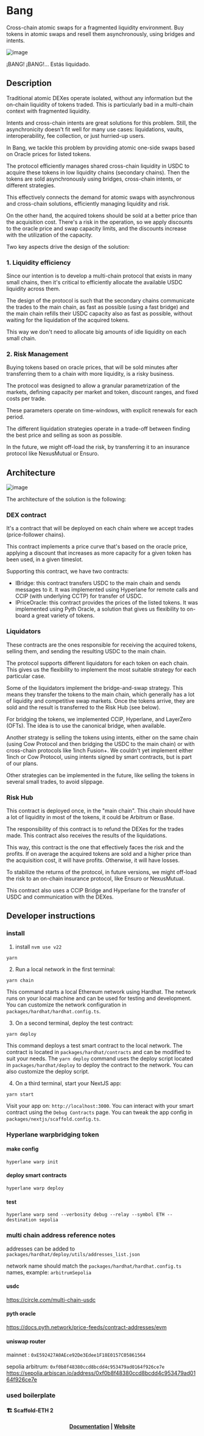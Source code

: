 # Bang

Cross-chain atomic swaps for a fragmented liquidity environment. Buy tokens in atomic swaps and resell them asynchronously, using bridges and intents.

![image](https://github.com/user-attachments/assets/347d6985-0208-4ee6-9829-0f2c5170a10e)

¡BANG! ¡BANG!… Estás liquidado.

## Description

Traditional atomic DEXes operate isolated, without any information but the on-chain liquidity of tokens traded. This is particularly bad in a multi-chain context with fragmented liquidity.

Intents and cross-chain intents are great solutions for this problem. Still, the asynchronicity doesn't fit well for many use cases: liquidations, vaults, interoperability, fee collection, or just hurried-up users.

In Bang, we tackle this problem by providing atomic one-side swaps based on Oracle prices for listed tokens. 

The protocol efficiently manages shared cross-chain liquidity in USDC to acquire these tokens in low liquidity chains (secondary chains). Then the tokens are sold asynchronously using bridges, cross-chain intents, or different strategies. 

This effectively connects the demand for atomic swaps with asynchronous and cross-chain solutions, efficiently managing liquidity and risk.

On the other hand, the acquired tokens should be sold at a better price than the acquisition cost. There's a risk in the operation, so we apply discounts to the oracle price and swap capacity limits, and the discounts increase with the utilization of the capacity.

Two key aspects drive the design of the solution:

### 1. Liquidity efficiency

Since our intention is to develop a multi-chain protocol that exists in many small chains, then it's critical to efficiently allocate the available USDC liquidity across them. 

The design of the protocol is such that the secondary chains communicate the trades to the main chain, as fast as possible (using a fast bridge) and the main chain refills their USDC capacity also as fast as possible, without waiting for the liquidation of the acquired tokens.

This way we don't need to allocate big amounts of idle liquidity on each small chain. 

### 2. Risk Management

Buying tokens based on oracle prices, that will be sold minutes after transferring them to a chain with more liquidity, is a risky business. 

The protocol was designed to allow a granular parametrization of the markets, defining capacity per market and token, discount ranges, and fixed costs per trade.

These parameters operate on time-windows, with explicit renewals for each period.

The different liquidation strategies operate in a trade-off between finding the best price and selling as soon as possible. 

In the future, we might off-load the risk, by transferring it to an insurance protocol like NexusMutual or Ensuro.

## Architecture

![image](https://github.com/user-attachments/assets/ba0ac637-8876-4358-9da5-c63beb8d37cd)

The architecture of the solution is the following:

### DEX contract

It's a contract that will be deployed on each chain where we accept trades (price-follower chains).

This contract implements a price curve that's based on the oracle price, applying a discount that increases as more capacity for a given token has been used, in a given timeslot.

Supporting this contract, we have two contracts:
- IBridge: this contract transfers USDC to the main chain and sends messages to it. It was implemented using Hyperlane for remote calls and CCIP (with underlying CCTP) for transfer of USDC.
- IPriceOracle: this contract provides the prices of the listed tokens. It was implemented using Pyth Oracle, a solution that gives us flexibility to on-board a great variety of tokens.


### Liquidators

These contracts are the ones responsible for receiving the acquired tokens, selling them, and sending the resulting USDC to the main chain.

The protocol supports different liquidators for each token on each chain. This gives us the flexibility to implement the most suitable strategy for each particular case.

Some of the liquidators implement the bridge-and-swap strategy. This means they transfer the tokens to the main chain, which generally has a lot of liquidity and competitive swap markets. Once the tokens arrive, they are sold and the result is transferred to the Risk Hub (see below).

For bridging the tokens, we implemented CCIP, Hyperlane, and LayerZero (OFTs). The idea is to use the canonical bridge, when available.

Another strategy is selling the tokens using intents, either on the same chain (using Cow Protocol and then bridging the USDC to the main chain) or with cross-chain protocols like 1inch Fusion+. We couldn't yet implement either 1inch or Cow Protocol, using intents signed by smart contracts, but is part of our plans.

Other strategies can be implemented in the future, like selling the tokens in several small trades, to avoid slippage.

### Risk Hub

This contract is deployed once, in the "main chain". This chain should have a lot of liquidity in most of the tokens, it could be Arbitrum or Base.

The responsibility of this contract is to refund the DEXes for the trades made. This contract also receives the results of the liquidations. 

This way, this contract is the one that effectively faces the risk and the profits. If on average the acquired tokens are sold and a higher price than the acquisition cost, it will have profits. Otherwise, it will have losses. 

To stabilize the returns of the protocol, in future versions, we might off-load the risk to an on-chain insurance protocol, like Ensuro or NexusMutual.

This contract also uses a CCIP Bridge and Hyperlane for the transfer of USDC and communication with the DEXes.


## Developer instructions

### install
1. install
`nvm use v22`

`yarn`


2. Run a local network in the first terminal:

```
yarn chain
```

This command starts a local Ethereum network using Hardhat. The network runs on your local machine and can be used for testing and development. You can customize the network configuration in `packages/hardhat/hardhat.config.ts`.

3. On a second terminal, deploy the test contract:

```
yarn deploy
```

This command deploys a test smart contract to the local network. The contract is located in `packages/hardhat/contracts` and can be modified to suit your needs. The `yarn deploy` command uses the deploy script located in `packages/hardhat/deploy` to deploy the contract to the network. You can also customize the deploy script.

4. On a third terminal, start your NextJS app:

```
yarn start
```

Visit your app on: `http://localhost:3000`. You can interact with your smart contract using the `Debug Contracts` page. You can tweak the app config in `packages/nextjs/scaffold.config.ts`.

### Hyperlane warpbridging token

#### make config
`hyperlane warp init`

#### deploy smart contracts
`hyperlane warp deploy`

#### test
`hyperlane warp send --verbosity debug --relay --symbol ETH --destination sepolia`


### multi chain address reference notes

addresses can be added to `packages/hardhat/deploy/utils/addresses_list.json`

network name should match the `packages/hardhat/hardhat.config.ts` names, example: `arbitrumSepolia`

#### usdc
https://circle.com/multi-chain-usdc

#### pyth oracle
https://docs.pyth.network/price-feeds/contract-addresses/evm

#### uniswap router
mainnet : `0xE592427A0AEce92De3Edee1F18E0157C05861564`

sepolia arbitrum: `0xf0b8f48380ccd8bcdd4c953479ad0164f926ce7e`
https://sepolia.arbiscan.io/address/0xf0b8f48380ccd8bcdd4c953479ad0164f926ce7e

### used boilerplate

#### 🏗 Scaffold-ETH 2

<h4 align="center">
  <a href="https://docs.scaffoldeth.io">Documentation</a> |
  <a href="https://scaffoldeth.io">Website</a>
</h4>
